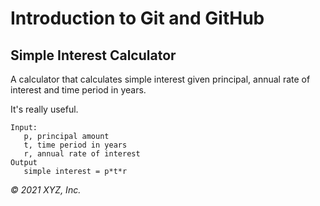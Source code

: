 # Introduction to Git and GitHub

## Simple Interest Calculator

A calculator that calculates simple interest given principal, annual rate of interest and time period in years.

It's really useful.

```
Input:
   p, principal amount
   t, time period in years
   r, annual rate of interest
Output
   simple interest = p*t*r
```

_© 2021 XYZ, Inc._
